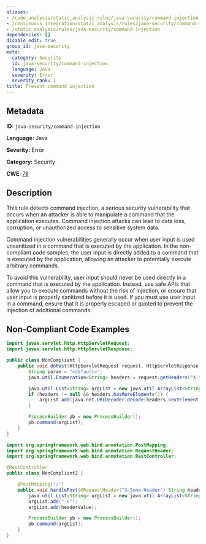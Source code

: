 ```yaml
---
aliases:
- /code_analysis/static_analysis_rules/java-security/command-injection
- /continuous_integration/static_analysis/rules/java-security/command-injection
- /static_analysis/rules/java-security/command-injection
dependencies: []
disable_edit: true
group_id: java-security
meta:
  category: Security
  id: java-security/command-injection
  language: Java
  severity: Error
  severity_rank: 1
title: Prevent command injection
---
```

<!--  SOURCED FROM https://github.com/DataDog/datadog-static-analyzer-rule-docs -->


## Metadata
**ID:** `java-security/command-injection`

**Language:** Java

**Severity:** Error

**Category:** Security

**CWE**: [78](https://cwe.mitre.org/data/definitions/78.html)

## Description
This rule detects command injection, a serious security vulnerability that occurs when an attacker is able to manipulate a command that the application executes. Command injection attacks can lead to data loss, corruption, or unauthorized access to sensitive system data.

Command injection vulnerabilities generally occur when user input is used unsanitized in a command that is executed by the application. In the non-compliant code samples, the user input is directly added to a command that is executed by the application, allowing an attacker to potentially execute arbitrary commands.

To avoid this vulnerability, user input should never be used directly in a command that is executed by the application. Instead, use safe APIs that allow you to execute commands without the risk of injection, or ensure that user input is properly sanitized before it is used. If you must use user input in a command, ensure that it is properly escaped or quoted to prevent the injection of additional commands.

## Non-Compliant Code Examples
```java
import javax.servlet.http.HttpServletRequest;
import javax.servlet.http.HttpServletResponse;

public class NonCompliant {
    public void doPost(HttpServletRequest request, HttpServletResponse response) {
        String param = "<default>";
        java.util.Enumeration<String> headers = request.getHeaders("X-Some-Header");

        java.util.List<String> argList = new java.util.ArrayList<String>("./script.sh");
        if (headers != null && headers.hasMoreElements()) {
            argList.add(java.net.URLDecoder.decode(headers.nextElement(), "UTF-8"));
        }

        ProcessBuilder pb = new ProcessBuilder();
        pb.command(argList);
    }
}

import org.springframework.web.bind.annotation.PostMapping;
import org.springframework.web.bind.annotation.RequestHeader;
import org.springframework.web.bind.annotation.RestController;

@RestController
public class NonCompliant2 {

    @PostMapping("/")
    public void handlePost(@RequestHeader("X-Some-Header") String headerValue) {
        java.util.List<String> argList = new java.util.ArrayList<String>("./script.sh");
        argList.add("-c");
        argList.add(headerValue);

        ProcessBuilder pb = new ProcessBuilder();
        pb.command(argList);
    }
}

```
